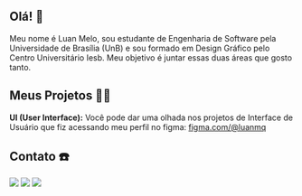 ## Olá! 👋

Meu nome é Luan Melo, sou estudante de Engenharia de Software pela Universidade de Brasília (UnB) e sou formado em Design Gráfico pelo Centro Universitário Iesb. Meu objetivo é juntar essas duas áreas que gosto tanto.

## Meus Projetos 🧑‍💻
**UI (User Interface):** Você pode dar uma olhada nos projetos de Interface de Usuário que fiz acessando meu perfil no figma: [figma.com/@luanmq](https://www.figma.com/@luanmq)

## Contato ☎️
<div>
      <a href="https://t.me/Luanmq" target="_blank"><img src="https://img.shields.io/badge/Telegram-2CA5E0?style=for-the-badge&logo=telegram&logoColor=white" target="_blank"></a>
      <a href="https://www.linkedin.com/in/luan-melo-queiroz/" target="_blank"><img src="https://img.shields.io/badge/LinkedIn-0077B5?style=for-the-badge&logo=linkedin&logoColor=white" target="_blank"></a>
      <a href="mailto:luanmelo.q@gmail.com"><img src="https://img.shields.io/badge/Gmail-D14836?style=for-the-badge&logo=gmail&logoColor=white" target="_blank"></a
</div>


<!--
**Luanmq/Luanmq** is a ✨ _special_ ✨ repository because its `README.md` (this file) appears on your GitHub profile.

Here are some ideas to get you started:

- 🔭 I’m currently working on ...
- 🌱 I’m currently learning ...
- 👯 I’m looking to collaborate on ...
- 🤔 I’m looking for help with ...
- 💬 Ask me about ...
- 📫 How to reach me: ...
- 😄 Pronouns: ...
- ⚡ Fun fact: ...
-->
